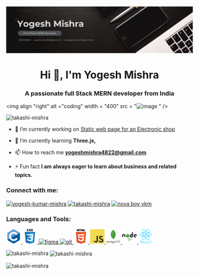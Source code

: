 ![logo](https://github.com/takashi-mishra/takashi-mishra/blob/main/github-banner.png)
<h1 align="center">Hi 👋, I'm Yogesh Mishra</h1>
<h3 align="center">A passionate full Stack MERN developer from India</h3>
 
<img align "right" alt ="coding" width = "400" src = "![image](https://github.com/user-attachments/assets/91046bf4-f842-41e3-b519-31bf2b93bee9)
" />

<p align="left"> <img src="https://komarev.com/ghpvc/?username=takashi-mishra&label=Profile%20views&color=0e75b6&style=flat" alt="takashi-mishra" /> </p>

- 🔭 I’m currently working on [Static web page for an Electronic shop](https://new-kumar-electronic.vercel.app/)

- 🌱 I’m currently learning **Three.js,**

- 📫 How to reach me **yogeshmishra4822@gmail.com**

- ⚡ Fun fact **I am always eager to learn about business and related topics.**

<h3 align="left">Connect with me:</h3>
<p align="left">
<a href="https://linkedin.com/in/yogesh-kumar-mishra" target="blank"><img align="center" src="https://raw.githubusercontent.com/rahuldkjain/github-profile-readme-generator/master/src/images/icons/Social/linked-in-alt.svg" alt="yogesh-kumar-mishra" height="30" width="40" /></a>
<a href="https://instagram.com/takashi-mishra" target="blank"><img align="center" src="https://raw.githubusercontent.com/rahuldkjain/github-profile-readme-generator/master/src/images/icons/Social/instagram.svg" alt="takashi-mishra" height="30" width="40" /></a>
<a href="https://www.youtube.com/c/nova boy ykm" target="blank"><img align="center" src="https://raw.githubusercontent.com/rahuldkjain/github-profile-readme-generator/master/src/images/icons/Social/youtube.svg" alt="nova boy ykm" height="30" width="40" /></a>
</p>

<h3 align="left">Languages and Tools:</h3>
<p align="left"> <a href="https://www.cprogramming.com/" target="_blank" rel="noreferrer"> <img src="https://raw.githubusercontent.com/devicons/devicon/master/icons/c/c-original.svg" alt="c" width="40" height="40"/> </a> <a href="https://www.w3schools.com/css/" target="_blank" rel="noreferrer"> <img src="https://raw.githubusercontent.com/devicons/devicon/master/icons/css3/css3-original-wordmark.svg" alt="css3" width="40" height="40"/> </a> <a href="https://www.figma.com/" target="_blank" rel="noreferrer"> <img src="https://www.vectorlogo.zone/logos/figma/figma-icon.svg" alt="figma" width="40" height="40"/> </a> <a href="https://git-scm.com/" target="_blank" rel="noreferrer"> <img src="https://www.vectorlogo.zone/logos/git-scm/git-scm-icon.svg" alt="git" width="40" height="40"/> </a> <a href="https://www.w3.org/html/" target="_blank" rel="noreferrer"> <img src="https://raw.githubusercontent.com/devicons/devicon/master/icons/html5/html5-original-wordmark.svg" alt="html5" width="40" height="40"/> </a> <a href="https://developer.mozilla.org/en-US/docs/Web/JavaScript" target="_blank" rel="noreferrer"> <img src="https://raw.githubusercontent.com/devicons/devicon/master/icons/javascript/javascript-original.svg" alt="javascript" width="40" height="40"/> </a> <a href="https://www.mongodb.com/" target="_blank" rel="noreferrer"> <img src="https://raw.githubusercontent.com/devicons/devicon/master/icons/mongodb/mongodb-original-wordmark.svg" alt="mongodb" width="40" height="40"/> </a> <a href="https://nodejs.org" target="_blank" rel="noreferrer"> <img src="https://raw.githubusercontent.com/devicons/devicon/master/icons/nodejs/nodejs-original-wordmark.svg" alt="nodejs" width="40" height="40"/> </a> <a href="https://reactjs.org/" target="_blank" rel="noreferrer"> <img src="https://raw.githubusercontent.com/devicons/devicon/master/icons/react/react-original-wordmark.svg" alt="react" width="40" height="40"/> </a> </p>

<p><img align="left" src="https://github-readme-stats.vercel.app/api/top-langs?username=takashi-mishra&show_icons=true&locale=en&layout=compact" alt="takashi-mishra" /></p>

<p>&nbsp;<img align="center" src="https://github-readme-stats.vercel.app/api?username=takashi-mishra&show_icons=true&locale=en" alt="takashi-mishra" /></p>

<p><img align="center" src="https://github-readme-streak-stats.herokuapp.com/?user=takashi-mishra&" alt="takashi-mishra" /></p>

